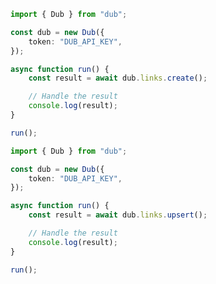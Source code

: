 <!-- Start SDK Example Usage [usage] -->
```typescript
import { Dub } from "dub";

const dub = new Dub({
    token: "DUB_API_KEY",
});

async function run() {
    const result = await dub.links.create();

    // Handle the result
    console.log(result);
}

run();

```

```typescript
import { Dub } from "dub";

const dub = new Dub({
    token: "DUB_API_KEY",
});

async function run() {
    const result = await dub.links.upsert();

    // Handle the result
    console.log(result);
}

run();

```
<!-- End SDK Example Usage [usage] -->